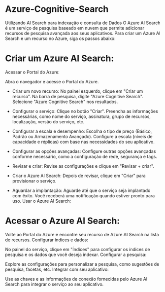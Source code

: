 # Azure-Cognitive-Search
 Utilizando AI Search para indexação e consulta de Dados
O Azure AI Search é um serviço de pesquisa baseado em nuvem que permite adicionar recursos de pesquisa avançada aos seus aplicativos. Para criar um Azure AI Search e um recurso no Azure, siga os passos abaixo:

# Criar um Azure AI Search:
Acessar o Portal do Azure:

Abra o navegador e acesse o Portal do Azure.
- Criar um novo recurso:
No painel esquerdo, clique em "Criar um recurso".
Na barra de pesquisa, digite "Azure Cognitive Search".
Selecione "Azure Cognitive Search" nos resultados.

- Configurar o serviço:
Clique no botão "Criar".
Preencha as informações necessárias, como nome do serviço, assinatura, grupo de recursos, localização, versão do serviço, etc.

- Configurar a escala e desempenho:
Escolha o tipo de preço (Básico, Padrão ou Armazenamento Avançado).
Configure a escala (níveis de capacidade e réplicas) com base nas necessidades do seu aplicativo.

- Configurar as opções avançadas:
Configure outras opções avançadas conforme necessário, como a configuração de rede, segurança e tags.

- Revisar e criar:
Revise as configurações e clique em "Revisar + criar".

- Criar o Azure AI Search:
Depois de revisar, clique em "Criar" para provisionar o serviço.

- Aguardar a implantação:
Aguarde até que o serviço seja implantado com êxito. Você receberá uma notificação quando estiver pronto para uso.
Usar o Azure AI Search:

# Acessar o Azure AI Search:

Volte ao Portal do Azure e encontre seu recurso de Azure AI Search na lista de recursos.
Configurar índices e dados:

No painel do serviço, clique em "Índices" para configurar os índices de pesquisa e os dados que você deseja indexar.
Configurar a pesquisa:

Explore as configurações para personalizar a pesquisa, como sugestões de pesquisa, facetas, etc.
Integrar com seu aplicativo:

Use as chaves e as informações de conexão fornecidas pelo Azure AI Search para integrar o serviço ao seu aplicativo.

